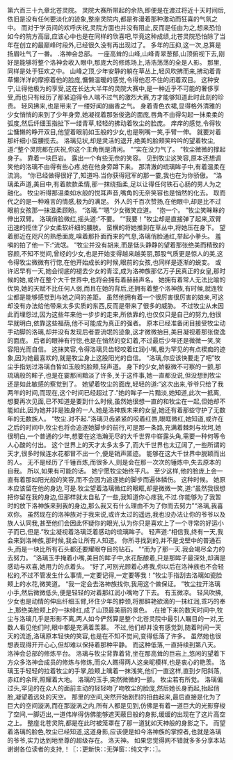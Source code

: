 第六百三十九章北苍灵院。
灵院大赛所带起的余热,即便是在渡过将近十天时间后,依旧是没有任何要淡化的迹象,整座灵院内,都是弥漫着那种激动而狂喜的气氛之中。
而对于学员间的欢呼庆祝,灵院方面也并没有阻止,反而是任由为之,想来恐怕如今的院方高层,应该心中也是在同样的欣喜吧,毕竟这种成绩,北苍灵院恐怕除了当年在创立的最巅峰时段外,已经很久没有再出现过了。
多年的压抑,这一次,总算是扬眉吐气了一番。
.洛神会总部。
一座高耸的山峰,山峰青翠葱郁,山顶俯视下去,刚好是能够将整个洛神会收入眼中,那庞大的修炼场上,浩浩荡荡的全是人影。
那里,同样是处于狂欢之中。
山峰之顶,少年安静的躺在草丛上,轻风吹拂而来,拂动着青草懒洋洋的摩擦着他的脸庞,慵懒温暖的感觉,令得他忍不住的闭着双目。
这种安宁,让得他极为的享受,这在长达大半年的灵院大赛中,是一种近乎不可能的奢侈享受,而也只有经历了那紧迫得令人喘不过气的激烈大赛,方才能够知道此时此刻的珍贵。
轻风拂来,也是带来了一缕好闻的幽香之气。
身着青色衣裙,显得格外清雅的少女悄悄的来到了少年身旁,她凝视着那张俊逸的面庞,唇角不由得勾起一抹柔柔的弧度,然后纤细玉指扯下一缕青草,轻轻的拂动着牧尘的脸庞。
痒痒的感觉,令得牧尘慵懒的睁开双目,他望着眼前如玉般的少女,也是咧嘴一笑,手臂一伸。
就要对着那纤细小蛮腰揽去。
洛璃见状,却是灵活的退开,绝美的脸颊笑吟吟的望着牧尘,道:“整个灵院都在庆祝,你这个主角倒是清闲。
”“实在没力气了。
”牧尘微微的撑起身子。
靠着一块巨岩。
露出一个有些无奈的笑容。
见到牧尘这笑容,原本还想调笑他的洛璃不由得有些心疼,她在他身旁蹲下来。
那清澈的琉璃眸子中,有着温柔在流淌。
“你已经做得很好了,知道吗.当你获得冠军的那一霎,我也在为你骄傲。
”洛璃柔声道,美目中,有着款款柔情,那一抹绕指柔,足以让得任何铁石心肠的男人为之融化。
牧尘听得那温柔如水般的悦耳声音,嘴角的无奈笑容也是悄然的化去。
取而代之的是一种难言的情感,极为的满足。
外人的千百次赞扬,在他眼中,却是比不过眼前女孩那一抹温柔顾盼。
“洛璃.”“嗯”少女微笑应道。
“抱一个。
”牧尘笑眯眯的伸出双臂。
洛璃俏脸微红,摇头道:“不要。
”“我要！”牧尘却是直接弹了起来,双臂迅速的揽住了少女柔软纤细的腰肢。
蛮横的将她推到在草丛中,将她压在身下。
望着那近在咫尺的熟悉面庞,嗅着那扑面而来的气息,洛璃俏脸通红,举起小拳头。
羞嗔的拍了他一下:“流氓。
”牧尘并没有胡来,而是低头静静的望着那张绝美而精致的容颜,不知不觉间,曾经的少女,也是开始变得越来越美丽,那股气质更是惊人的美,这令得牧尘微微有行惚,在他开始成长的时候,眼前的女孩,也同样是逐渐的蜕变。
或许迟早有一天,她会彻底的褪去少女的青涩,成为洛神族那亿万子民真正的女皇,那时候的她,或许在整个大千世界中,也将会拥有着赫赫声名。
她拥有着常人无法比喻的优势,她的天赋不比任何人弱,而且在她的背后,还拥有着整个洛神族,有时候,就连牧尘都是能够感觉到与她之间的差距。
虽然他拥有着一个很厉害很厉害的娘亲,可这却没有办法给他带来太多实质的东西,反而是带来了很多的威胁。
不过牧尘从未因此而埋怨过,因为这些年来他一步步的走来,所依靠的,也仅仅只是自己的努力,他很早就明白,依靠这些福荫,他不可能成为真正的强者。
原本已经准备闭目接受牧尘动手动脚的洛璃,却并没有发现后者耍流氓的迹象,这才微微抬目,美目凝视着那张俊逸的面庞。
后者的眼神有行惚,也是在悄然的变幻着,不过最后少年还是微微一笑,笑容阳光而自信。
这抹笑容,令得洛璃贝齿轻咬着红润小嘴,极为罕见的有点楔痴的迹象,因为她最喜欢的,就是牧尘身上这股阳光的自信。
“洛璃,你应该快要走了吧”牧尘手指划过洛璃白皙如玉般的脸颊,轻声道。
身下的少女,娇躯微不可察的一颤,那琉璃般的眸子,也是在霎那间黯淡了许多,关于这件事,她一直都没说,但没想到牧尘还是如此敏感的察觉到了。
她望着牧尘的面庞,轻轻的道:“这次出来,爷爷只给了我两年的时间,而现在,这个时间已经超过了.”她的眸子一片黯淡,她知道,此次一抵离,想要再次见面,已不知道是要到什么时候,虽然她很想一直的和牧尘在一起,但她却不能如此,因为她并非是独身的一人,她是洛神族未来的女皇,她还有着那些守护了无数年的无数族人。
“牧尘.对不起.”洛璃贝齿紧紧的咬着红唇,眼眶微红,她知道,或许在之后的时间中,牧尘也将会追逐她脚步的前行,可是那一条路,充满着棘刺与坎坷,她很明白,一个普通的少年,想要在这浩瀚无尽的大千世界中崭露头角,需要一种何等令人心酸的付出。
这个世界上的天才太多太多了,而大千世界也太辽阔了,一些所谓的天才,很多时候连水花都冒不出一个,便是销声匿迹。
能够在这大千世界中脱颖而出的人。
无不是经历了千锤百炼,而很多人,则是会在那一次次的锤炼中,失去原本的自我。
所以,如果有可能的话。
她宁愿牧尘始终平凡。
至少这样,他的脸庞上会一直有着那如阳光般的笑容,而不会因为追逐她的脚步而遍体鳞伤。
这种时候。
她原本应该留在他的身边,可是.牧尘望着洛璃微红的眼眶,却是微微一笑,道:“虽然我很想把你留在我的身边,但那样就太自私了一些,我知道你心疼我,不过.你能够为了我暂时的放下洛神族来到我的身边,那么我又有什么理由不为了你而去努力”“洛璃,我喜欢你。
虽然现在的洛神族对于我来说,或许太过的遥远,我也没办法让你的爷爷以及族人认同我,甚至他们会因此怀疑你的眼光,认为你只是喜欢上了一个寻常的好运小子而已,但是.”牧尘凝视着洛璃泛着感动的琉璃眸子。
轻声道:“相信我,终有一天,我会来到洛神族,那时候,我会让所有人知道。
你所寻找到的,并不是戈壁中的普通石头,而是一块比所有石头都还要耀眼夺目的钻石。
”“而为了那一天.我会竭尽全力的去努力。
”洛璃玉手掩着小嘴,美目的眸子中,水花酝酿着,只是那眸子最深处,却满是感动与欢喜,她用力的点着头。
“好了,可别光顾着心疼我,你以后在洛神族也不会轻松的,不过不管发生什么事情,一定要记得,一定要等我！”牧尘手指刮去洛璃如瓷脸颊上的水花,微笑道。
“我一定会去洛神族找你,我用这个做保证。
”牧尘拉开洛璃小手,然后微微低头,便是轻轻的对着那红润小嘴吻了下去。
有玉微凉。
轻风吹拂,少女也是动情的伸出纤细玉臂,环住少年的脖颈,将那鲜艳欲滴的一抹红润,乖巧的奉上,那绝美脸颊上的一抹绯红,成了山顶最美丽的景色。
.在接下来的数天时间中,牧尘与洛璃几乎是形影不离,两人如今俨然算是整个北苍灵院中最引人瞩目的一对,无数人看见他们时,眼中都是充满着羡慕。
不过,他们却并没有感觉到,随着时间一天天的流逝,洛璃原本轻快的笑容,也是在不知不觉间,变得低落了许多。
虽然她也很想表现得开开心心,但却难以保持着那种平静。
而这种低落,一直持续到第八天。
洛神会总部的修炼平台。
洛璃与牧尘背靠着背,坐在那高耸的巨岩上,悠闲的望着下方众多洛神会成员的修炼与修炼,而众人瞧得两人这亲昵模样,也是衷心的艳羡。
洛璃玉手轻轻的拉着牧尘的手掌,脸颊上噙着一抹浅笑,他们一直这样,直到夕阳斜落,赤红的余晖,照耀着大地。
洛璃的玉手,突然微微的一颤。
牧尘若有所觉。
洛璃偏过头,罕见的在众人的面前主动的轻轻吻了吻牧尘的脸庞,然后她长身而起,抬起俏脸,凝望着远处的天空。
那里的空间,突然开始剧烈的扭曲起来,最后直接是化为了巨大的空间漩涡,而在那漩涡之内,所有人都是见到,仿佛是有着一道巨大的光影穿梭了空间,一脚迈出,一道伟岸得仿佛能够遮天蔽日般的身影,缓缓的出现在了这片高空之上。
整座北苍灵院,都是在此时被笼罩在了那一道犹如天神般的身影之下。
而望着洛璃的脸色,牧尘已经知道,这道身影,应该便是如今洛神族的掌控者,也就是洛璃的爷爷,实力达到地至尊的超级存在。
洛天神。
如果您觉得网不错就多多分享本站谢谢各位读者的支持,！〖∷更新快∷无弹窗∷纯文字∷〗。
